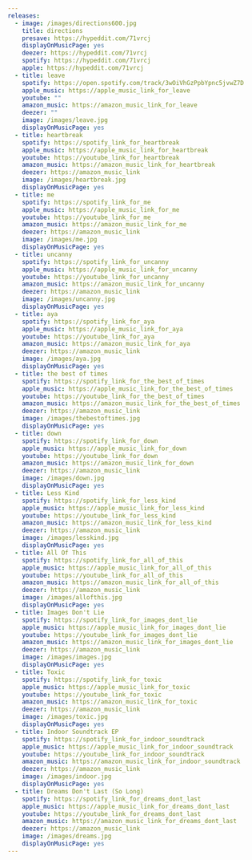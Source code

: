 ```yaml
---
releases:
  - image: /images/directions600.jpg
    title: directions
    presave: https://hypeddit.com/71vrcj
    displayOnMusicPage: yes
    deezer: https://hypeddit.com/71vrcj
    spotify: https://hypeddit.com/71vrcj
    apple: https://hypeddit.com/71vrcj
  - title: leave
    spotify: https://open.spotify.com/track/3wOiVhGzPpbYpnc5jvwZ7D
    apple_music: https://apple_music_link_for_leave
    youtube: ""
    amazon_music: https://amazon_music_link_for_leave
    deezer: ""
    image: /images/leave.jpg
    displayOnMusicPage: yes
  - title: heartbreak
    spotify: https://spotify_link_for_heartbreak
    apple_music: https://apple_music_link_for_heartbreak
    youtube: https://youtube_link_for_heartbreak
    amazon_music: https://amazon_music_link_for_heartbreak
    deezer: https://amazon_music_link
    image: /images/heartbreak.jpg
    displayOnMusicPage: yes
  - title: me
    spotify: https://spotify_link_for_me
    apple_music: https://apple_music_link_for_me
    youtube: https://youtube_link_for_me
    amazon_music: https://amazon_music_link_for_me
    deezer: https://amazon_music_link
    image: /images/me.jpg
    displayOnMusicPage: yes
  - title: uncanny
    spotify: https://spotify_link_for_uncanny
    apple_music: https://apple_music_link_for_uncanny
    youtube: https://youtube_link_for_uncanny
    amazon_music: https://amazon_music_link_for_uncanny
    deezer: https://amazon_music_link
    image: /images/uncanny.jpg
    displayOnMusicPage: yes
  - title: aya
    spotify: https://spotify_link_for_aya
    apple_music: https://apple_music_link_for_aya
    youtube: https://youtube_link_for_aya
    amazon_music: https://amazon_music_link_for_aya
    deezer: https://amazon_music_link
    image: /images/aya.jpg
    displayOnMusicPage: yes
  - title: the best of times
    spotify: https://spotify_link_for_the_best_of_times
    apple_music: https://apple_music_link_for_the_best_of_times
    youtube: https://youtube_link_for_the_best_of_times
    amazon_music: https://amazon_music_link_for_the_best_of_times
    deezer: https://amazon_music_link
    image: /images/thebestoftimes.jpg
    displayOnMusicPage: yes
  - title: down
    spotify: https://spotify_link_for_down
    apple_music: https://apple_music_link_for_down
    youtube: https://youtube_link_for_down
    amazon_music: https://amazon_music_link_for_down
    deezer: https://amazon_music_link
    image: /images/down.jpg
    displayOnMusicPage: yes
  - title: Less Kind
    spotify: https://spotify_link_for_less_kind
    apple_music: https://apple_music_link_for_less_kind
    youtube: https://youtube_link_for_less_kind
    amazon_music: https://amazon_music_link_for_less_kind
    deezer: https://amazon_music_link
    image: /images/lesskind.jpg
    displayOnMusicPage: yes
  - title: All Of This
    spotify: https://spotify_link_for_all_of_this
    apple_music: https://apple_music_link_for_all_of_this
    youtube: https://youtube_link_for_all_of_this
    amazon_music: https://amazon_music_link_for_all_of_this
    deezer: https://amazon_music_link
    image: /images/allofthis.jpg
    displayOnMusicPage: yes
  - title: Images Don't Lie
    spotify: https://spotify_link_for_images_dont_lie
    apple_music: https://apple_music_link_for_images_dont_lie
    youtube: https://youtube_link_for_images_dont_lie
    amazon_music: https://amazon_music_link_for_images_dont_lie
    deezer: https://amazon_music_link
    image: /images/images.jpg
    displayOnMusicPage: yes
  - title: Toxic
    spotify: https://spotify_link_for_toxic
    apple_music: https://apple_music_link_for_toxic
    youtube: https://youtube_link_for_toxic
    amazon_music: https://amazon_music_link_for_toxic
    deezer: https://amazon_music_link
    image: /images/toxic.jpg
    displayOnMusicPage: yes
  - title: Indoor Soundtrack EP
    spotify: https://spotify_link_for_indoor_soundtrack
    apple_music: https://apple_music_link_for_indoor_soundtrack
    youtube: https://youtube_link_for_indoor_soundtrack
    amazon_music: https://amazon_music_link_for_indoor_soundtrack
    deezer: https://amazon_music_link
    image: /images/indoor.jpg
    displayOnMusicPage: yes
  - title: Dreams Don't Last (So Long)
    spotify: https://spotify_link_for_dreams_dont_last
    apple_music: https://apple_music_link_for_dreams_dont_last
    youtube: https://youtube_link_for_dreams_dont_last
    amazon_music: https://amazon_music_link_for_dreams_dont_last
    deezer: https://amazon_music_link
    image: /images/dreams.jpg
    displayOnMusicPage: yes
---
```

